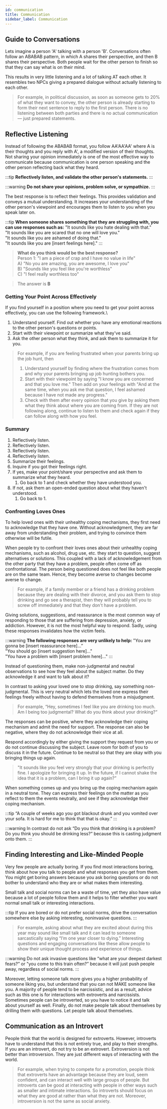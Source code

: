 ```yaml
---
id: communication
title: Communication
sidebar_label: Communication
---
```


## Guide to Conversations
Lets imagine a person 'A' talking with a person 'B'. Conversations often follow an ABABAB pattern, in which A shares their perspective, and then B shares their perspective. Both people wait for the other person to finish so that they can say what is on their mind.

This results in very little listening and a lot of talking AT each other. It resembles two NPCs giving a prepared dialogue without actually listening to each other.

> For example, in political discussion, as soon as someone gets to 20% of what they want to convey, the other person is already starting to form their next sentence to reply to the first person. There is no listening between both parties and there is no actual communication — just prepared statements.

## Reflective Listening
Instead of following the ABABAB format, you follow AA'AA'AA' where A is their thoughts and you reply with A', a modified version of their thoughts. Not sharing your opinion immediately is one of the most effective way to communicate because communication is one person speaking and the other person reflecting back what they heard.

:::tip
**Reflectively listen, and validate the other person's statements.**
:::

:::warning
**Do not share your opinions, problem solve, or sympathize.**
:::

The best response is to reflect their feelings. This provides validation and conveys a mutual understanding. It increases your understanding of the other person's viewpoint and encourages them to listen to you when you speak later on.

:::tip
**When someone shares something that they are struggling with, you can use responses such as:**
"It sounds like you hate dealing with that."  
"It sounds like you are scared that no one will love you."  
"It sounds like you are ashamed of doing that."  
"It sounds like you are [insert feelings here]."
:::

> **What do you think would be the best response?**  
> Person 1: "I am a piece of crap and I have no value in life"  
> A) "No you are amazing, you are awesome, I love you"  
> B) "Sounds like you feel like you're worthless"  
> C) "I feel really worthless too"

> The answer is **B**

### Getting Your Point Across Effectively
If you find yourself in a position where you need to get your point across effectively, you can use the following framework.\

1. Understand yourself. Find out whether you have any emotional reactions to the other person's questions or points.
2. Start with their viewpoint or summarize what they've said.
3. Ask the other person what they think, and ask them to summarize it for you.

> For example, if you are feeling frustrated when your parents bring up the job hunt, then
> 
> 1. Understand yourself by finding where the frustration comes from and why your parents bringing up job hunting bothers you.
> 2. Start with their viewpoint by saying "I know you are concerned and that you love me." Then add on your feelings with "And at the same time, when you ask me that question, I feel ashamed because I have not made any progress."
> 3. Check with them after every opinion that you give by asking them what they think about where you are coming from. If they are not following along, continue to listen to them and check again if they can follow along with how you feel.

### Summary
1. Reflectively listen.
2. Reflectively listen.
3. Reflectively listen.
4. Reflectively listen.
5. Summarize their feelings.
6. Inquire if you got their feelings right.
7. If yes, make your point/share your perspective and ask them to summarize what they heard.
    1. Go back to 1 and check whether they have understood you.
8. If not, ask them an open-ended question about what they haven't understood.
    1. Go back to 1.

### Confronting Loves Ones
To help loved ones with their unhealthy coping mechanisms, they first need to acknowledge that they have one. Without acknowledgment, they are far away from understanding their problem, and trying to convince them otherwise will be futile.

When people try to confront their loves ones about their unhealthy coping mechanisms, such as alcohol, drug use, etc. they start to question, suggest alternatives or solutions. This coupled with a lack of acknowledgement from the other party that they have a problem, people often come off as confrontational. The person being questioned does not feel like both people are on the same team. Hence, they become averse to changes become averse to change.

> For example, if a family member or a friend has a drinking problem because they are dealing with their divorce, and you ask them to stop drinking and go see a therapist, then they will probably tell you to screw off immediately and that they don't have a problem.

Giving solutions, suggestions, and reassurance is the most common way of responding to those that are suffering from depression, anxiety, or addiction. However, it is not the most helpful way to respond. Sadly, using these responses invalidates how the victim feels.

:::warning
**The following responses are very unlikely to help:**
"You are gonna be [insert reassurance here]...”   
"You should go [insert suggestion here]..."  
"You have a problem with [insert problem here]..."
:::

Instead of questioning them, make non-judgmental and neutral observations to see how they feel about the subject matter. Do they acknowledge it and want to talk about it?

In contrast to asking your loved one to stop drinking, say something non-judgmental. This is very neutral which lets the loved one express their feelings freely without having to defend themselves from a misjudgment.

> For example, “Hey, sometimes I feel like you are drinking too much. Am I being too judgmental? What do you think about your drinking?“

The responses can be positive, where they acknowledge their coping mechanism and admit the need for support. The response can also be negative, where they do not acknowledge their vice at all.

Respond accordingly by either giving the support they request from you or do not continue discussing the subject. Leave room for both of you to discuss it in the future. Continue to be neutral so that they are okay with you bringing things up again.

> "It sounds like you feel very strongly that your drinking is perfectly fine. I apologize for bringing it up. In the future, if I cannot shake the idea that it is a problem, can I bring it up again?”

When something comes up and you bring up the coping mechanism again in a neutral tone. They can express their feelings on the matter as you reflect to them the events neutrally, and see if they acknowledge their coping mechanism.

:::tip
“A couple of weeks ago you got blackout drunk and you vomited over your sofa. It is hard for me to think that that is okay.”
:::

:::warning
In contrast do not ask “Do you think that drinking is a problem? Do you think you should be drinking less?” because this is casting judgment onto them.
:::

## Finding Interesting and Like-Minded People
Very few people are actually boring. If you find most interactions boring, think about how you talk to people and what responses you get from them. You might get boring answers because you ask boring questions or do not bother to understand who they are or what makes them interesting.

Small talk and social norms can be a waste of time, yet they also have value because a lot of people follow them and it helps to filter whether you want normal small talk or interesting interactions.

:::tip
If you are bored or do not prefer social norms, drive the conversation somewhere else by asking interesting, noninvasive questions.
:::

> For example, asking about what they are excited about during this year may sound like small talk and it can lead to someone sarcastically saying “I’m one year closer to dying.” Interesting questions and engaging conversations like these allow people to show their unique thought process and experience of things.

:::warning
Do not ask invasive questions like “what are your deepest darkest fears?” or "you come to this train often?” because it will just push people away, regardless of social norms.
:::

Moreover, letting someone talk more gives you a higher probability of someone liking you, but understand that you can not MAKE someone like you. A majority of people tend to be narcissistic, and as a result, advice such as this one is for interactions with extroverts and narcissists. Sometimes people can be introverted, so you have to notice it and talk about yourself as well. Finally, do not make people talk about themselves by drilling them with questions. Let people talk about themselves.

## Communication as an Introvert
People think that the world is designed for extroverts. However, introverts have to understand that this is not entirely true, and play to their strengths. If you are an introvert, do not try to be an extrovert. Extroversion is not better than introversion. They are just different ways of interacting with the world.

> For example, when trying to compete for a promotion, people think that extroverts have an advantage because they are loud, seem confident, and can interact well with large groups of people. But introverts can be good at interacting with people in other ways such as smaller and intimate interactions. So introverts should focus on what they are good at rather than what they are not. Moreover, introversion is not the same as social anxiety.